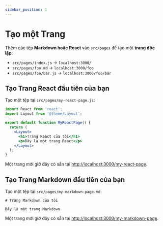 ```yaml
---
sidebar_position: 1
---
```


# Tạo một Trang

Thêm các tệp **Markdown hoặc React** vào `src/pages` để tạo một **trang độc lập**:

- `src/pages/index.js` → `localhost:3000/`
- `src/pages/foo.md` → `localhost:3000/foo`
- `src/pages/foo/bar.js` → `localhost:3000/foo/bar`

## Tạo Trang React đầu tiên của bạn

Tạo một tệp tại `src/pages/my-react-page.js`:

```jsx title="src/pages/my-react-page.js"
import React from 'react';
import Layout from '@theme/Layout';

export default function MyReactPage() {
  return (
    <Layout>
      <h1>Trang React của tôi</h1>
      <p>Đây là một trang React</p>
    </Layout>
  );
}
```

Một trang mới giờ đây có sẵn tại [http://localhost:3000/my-react-page](http://localhost:3000/my-react-page).

## Tạo Trang Markdown đầu tiên của bạn

Tạo một tệp tại `src/pages/my-markdown-page.md`:

```mdx title="src/pages/my-markdown-page.md"
# Trang Markdown của tôi

Đây là một trang Markdown
```

Một trang mới giờ đây có sẵn tại [http://localhost:3000/my-markdown-page](http://localhost:3000/my-markdown-page).
